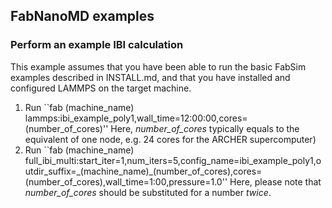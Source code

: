 ## FabNanoMD examples

### Perform an example IBI calculation
This example assumes that you have been able to run the basic FabSim examples described in INSTALL.md, and that you have installed and configured LAMMPS on the target machine.

1. Run ``fab (machine_name) lammps:ibi_example_poly1,wall_time=12:00:00,cores=(number_of_cores)'' 
Here, *number_of_cores* typically equals to the equivalent of one node, e.g. 24 cores for the ARCHER supercomputer)
2. Run ``fab (machine_name) full_ibi_multi:start_iter=1,num_iters=5,config_name=ibi_example_poly1,outdir_suffix=\_(machine_name)_(number_of_cores),cores=(number_of_cores),wall_time=1:00,pressure=1.0'' 
Here, please note that *number_of_cores* should be substituted for a number *twice*.
